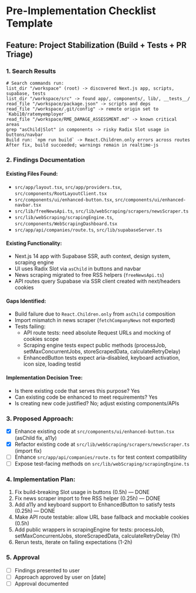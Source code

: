 # Pre-Implementation Checklist Template

## Feature: Project Stabilization (Build + Tests + PR Triage)

### 1. Search Results
```
# Search commands run:
list_dir "/workspace" (root) -> discovered Next.js app, scripts, supabase, tests
list_dir "/workspace/src" -> found app/, components/, lib/, __tests__/
read_file "/workspace/package.json" -> scripts and deps
read_file "/workspace/.git/config" -> remote origin set to `Kabi10/ratemyemployer`
read_file "/workspace/RME_DAMAGE_ASSESSMENT.md" -> known critical areas
grep "asChild|Slot" in components -> risky Radix Slot usage in buttons/navbar
Build run: `npm run build` -> React.Children.only errors across routes
After fix, build succeeded; warnings remain in realtime-js
```

### 2. Findings Documentation

#### Existing Files Found:
- `src/app/layout.tsx`, `src/app/providers.tsx`, `src/components/RootLayoutClient.tsx`
- `src/components/ui/enhanced-button.tsx`, `src/components/ui/enhanced-navbar.tsx`
- `src/lib/freeNewsApi.ts`, `src/lib/webScraping/scrapers/newsScraper.ts`
- `src/lib/webScraping/scrapingEngine.ts`, `src/components/WebScrapingDashboard.tsx`
- `src/app/api/companies/route.ts`, `src/lib/supabaseServer.ts`

#### Existing Functionality:
- Next.js 14 app with Supabase SSR, auth context, design system, scraping engine
- UI uses Radix Slot via `asChild` in buttons and navbar
- News scraping migrated to free RSS helpers (`freeNewsApi.ts`)
- API routes query Supabase via SSR client created with next/headers cookies

#### Gaps Identified:
- Build failure due to `React.Children.only` from `asChild` composition
- Import mismatch in news scraper (`fetchCompanyNews` not exported)
- Tests failing:
  - API route tests: need absolute Request URLs and mocking of cookies scope
  - Scraping engine tests expect public methods (processJob, setMaxConcurrentJobs, storeScrapedData, calculateRetryDelay)
  - EnhancedButton tests expect aria-disabled, keyboard activation, icon size, loading testid

#### Implementation Decision Tree:
- Is there existing code that serves this purpose? Yes
- Can existing code be enhanced to meet requirements? Yes
- Is creating new code justified? No; adjust existing components/APIs

### 3. Proposed Approach:
- [x] Enhance existing code at `src/components/ui/enhanced-button.tsx` (asChild fix, a11y)
- [x] Refactor existing code at `src/lib/webScraping/scrapers/newsScraper.ts` (import fix)
- [ ] Enhance `src/app/api/companies/route.ts` for test context compatibility
- [ ] Expose test-facing methods on `src/lib/webScraping/scrapingEngine.ts`

### 4. Implementation Plan:
1. Fix build-breaking Slot usage in buttons (0.5h) — DONE
2. Fix news scraper import to free RSS helper (0.25h) — DONE
3. Add a11y and keyboard support to EnhancedButton to satisfy tests (0.25h) — DONE
4. Make API route testable: allow URL base fallback and mockable cookies (0.5h)
5. Add public wrappers in scrapingEngine for tests: processJob, setMaxConcurrentJobs, storeScrapedData, calculateRetryDelay (1h)
6. Rerun tests, iterate on failing expectations (1-2h)

### 5. Approval
- [ ] Findings presented to user
- [ ] Approach approved by user on [date]
- [ ] Approval documented